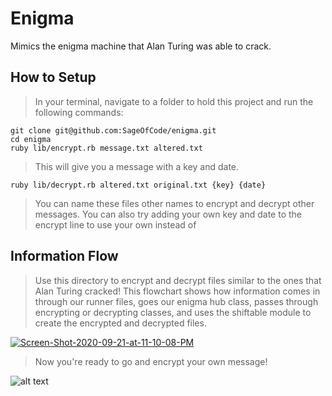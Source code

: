 # Enigma
Mimics the enigma machine that Alan Turing was able to crack.

## How to Setup

> In your terminal, navigate to a folder to hold this project and run the following commands:
```
git clone git@github.com:SageOfCode/enigma.git
cd enigma
ruby lib/encrypt.rb message.txt altered.txt
```
> This will give you a message with a key and date.
```
ruby lib/decrypt.rb altered.txt original.txt {key} {date}
```
> You can name these files other names to encrypt and decrypt other messages.
> You can also try adding your own key and date to the encrypt line to use your own instead of 

## Information Flow 

> Use this directory to encrypt and decrypt files similar to the ones that Alan Turing cracked! This flowchart shows how information comes in through our runner files, goes our enigma hub class, passes through encrypting or decrypting classes, and uses the shiftable module to create the encrypted and decrypted files. 

<a href="https://ibb.co/8XFYcJS"><img src="https://i.ibb.co/cxzYLP7/Screen-Shot-2020-09-21-at-11-10-08-PM.png" alt="Screen-Shot-2020-09-21-at-11-10-08-PM" border="0"></a>

> Now you're ready to go and encrypt your own message! 

![alt text](https://media.giphy.com/media/1pA5l16w1t7qFR4ZAi/giphy.gif)
